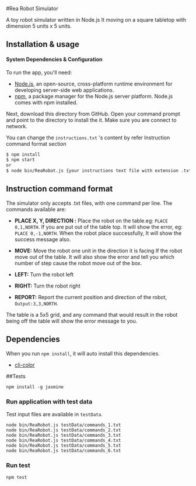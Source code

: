 #Rea Robot Simulator

A toy robot simulator written in Node.js 
It moving on a square tabletop with dimension 5 units x 5 units.

## Installation & usage

#### System Dependencies & Configuration

To run the app, you'll need:

* [Node.js](https://nodejs.org/en/download/), an open-source, cross-platform runtime environment for developing server-side web applications.     
* [npm](https://www.npmjs.com/), a package manager for the Node.js server platform. Node.js comes with npm installed.   

Next,
download this directory from GitHub. Open your command prompt and point to the directory to install the it.
Make sure you are connect to network. 

You can change the ```instructions.txt``` 's content by refer Instruction command format section

```sh
$ npm install
$ npm start  
or
$ node bin/ReaRobot.js {your instructions text file with extension .txt}
```

## Instruction command format

The simulator only accepts .txt files, with one command per line. The commands available are:

- **PLACE X, Y, DIRECTION :** Place the robot on the table.eg: ```PLACE 0,1,NORTH```.
If you are put out of the table top. It will show the error, eg: ```PLACE 0,-1,NORTH```.
When the robot place successfully, It will show the success message also.

- **MOVE:** Move the robot one unit in the direction it is facing
If the robot move out of the table. It will also show the error and tell you which number of step cause the robot move out of the box.
- **LEFT:** Turn the robot left
- **RIGHT:** Turn the robot right
- **REPORT:** Report the current position and direction of the robot,  ```Output:3,3,NORTH```.

The table is a 5x5 grid, and any command that would result in the robot being off the table will show the error message to you.

## Dependencies

When you run ```npm install```, it will auto install this dependencies.
- [cli-color](https://github.com/medikoo/cli-color)

##Tests
```
npm install -g jasmine
```

### Run application with test data
Test input files are available in ```testData```. 
```
node bin/ReaRobot.js testData/commands_1.txt
node bin/ReaRobot.js testData/commands_2.txt
node bin/ReaRobot.js testData/commands_3.txt
node bin/ReaRobot.js testData/commands_4.txt
node bin/ReaRobot.js testData/commands_5.txt
node bin/ReaRobot.js testData/commands_6.txt
```

### Run test
```
npm test
```